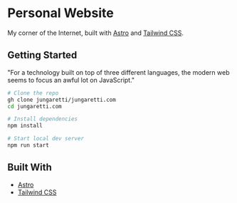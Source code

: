 # Personal Website

My corner of the Internet, built with [Astro](https://astro.build) and [Tailwind CSS](https://tailwindcss.com/).

## Getting Started

"For a technology built on top of three different languages, the modern web seems to focus an awful lot on JavaScript."

```bash
# Clone the repo
gh clone jungaretti/jungaretti.com
cd jungaretti.com

# Install dependencies
npm install

# Start local dev server
npm run start
```

## Built With

- [Astro](https://astro.build)
- [Tailwind CSS](https://tailwindcss.com/)
